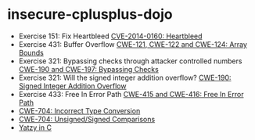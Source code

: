 # insecure-cplusplus-dojo

* Exercise 151: Fix Heartbleed [CVE-2014-0160: Heartbleed](heartbleed/readme.txt)
* Exercise 431: Buffer Overflow [CWE-121, CWE-122 and CWE-124: Array Bounds](string_length/readme.txt)
* Exercise 321: Bypassing checks through attacker controlled numbers [CWE-190 and CWE-197: Bypassing Checks](check_bypass/readme.txt)
* Exercise 321: Will the signed integer addition overflow? [CWE-190: Signed Integer Addition Overflow](signed_addition_overflow/readme.txt)
* Exercise 433: Free In Error Path [CWE-415 and CWE-416: Free In Error Path](free_use/readme.txt)
* [CWE-704: Incorrect Type Conversion](type_conversion/readme.txt)
* [CWE-704: Unsigned/Signed Comparisons](comparisons/readme.txt)
* [Yatzy in C](yatzy/readme.txt)
